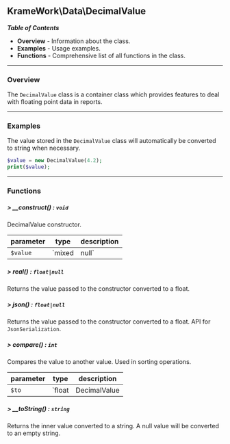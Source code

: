 ## KrameWork\Data\DecimalValue

***Table of Contents***
* **Overview** - Information about the class.
* **Examples** - Usage examples.
* **Functions** - Comprehensive list of all functions in the class.

___
### Overview
The `DecimalValue` class is a container class which provides features to deal with floating point data in reports.
___
### Examples
The value stored in the `DecimalValue` class will automatically be converted to string when necessary.
```php
$value = new DecimalValue(4.2);
print($value);
```
___
### Functions
##### > __construct() : `void`
DecimalValue constructor.

parameter | type | description
--- | --- | ---
`$value` | `mixed|null` | Any value, will be cast to float automatically.


##### > real() : `float|null`
Returns the value passed to the constructor converted to a float.

##### > json() : `float|null`
Returns the value passed to the constructor converted to a float.
API for `JsonSerialization`.

##### > compare() : `int`
Compares the value to another value. Used in sorting operations.

parameter | type | description
--- | --- | ---
`$to` | `float|DecimalValue|null` | Another value to compare with.
##### > __toString() : `string`
Returns the inner value converted to a string.
A null value will be converted to an empty string.